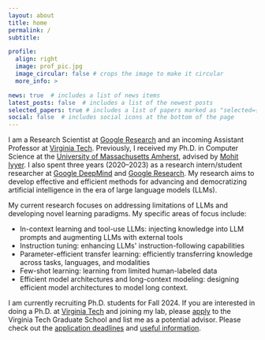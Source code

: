 ```yaml
---
layout: about
title: home
permalink: /
subtitle:

profile:
  align: right
  image: prof_pic.jpg
  image_circular: false # crops the image to make it circular
  more_info: >

news: true  # includes a list of news items
latest_posts: false  # includes a list of the newest posts
selected_papers: true # includes a list of papers marked as "selected={true}"
social: false  # includes social icons at the bottom of the page
---
```


<p>
I am a Research Scientist at <a href='https://research.google'>Google Research</a> and an incoming Assistant Professor at <a href='https://cs.vt.edu'>Virginia Tech</a>. Previously, I received my Ph.D. in Computer Science at the <a href='https://www.cics.umass.edu'>University of Massachusetts Amherst</a>, advised by <a href='https://people.cs.umass.edu/~miyyer'>Mohit Iyyer</a>. I also spent three years (2020–2023) as a research intern/student researcher at <a href='https://deepmind.google'>Google DeepMind</a> and <a href='https://research.google'>Google Research</a>. My research aims to develop effective and efficient methods for advancing and democratizing artificial intelligence in the era of large language models (LLMs).
</p>

<p>
My current research focuses on addressing limitations of LLMs and developing novel learning paradigms. My specific areas of focus include:
</p>

- <span class="font-weight-bold">In-context learning and tool-use LLMs:</span> injecting knowledge into LLM prompts and augmenting LLMs with external tools
- <span class="font-weight-bold">Instruction tuning:</span> enhancing LLMs' instruction-following capabilities
- <span class="font-weight-bold">Parameter-efficient transfer learning:</span> efficiently transferring knowledge across tasks, languages, and modalities
- <span class="font-weight-bold">Few-shot learning:</span> learning from limited human-labeled data
- <span class="font-weight-bold">Efficient model architectures and long-context modeling:</span> designing efficient model architectures to model long context.

<p><span class="font-weight-bold" style="color: var(--global-title-color);">I am currently recruiting Ph.D. students for Fall 2024.</span> If you are interested in doing a Ph.D. at <a href='https://cs.vt.edu'>Virginia Tech</a> and joining my lab, please <a href='https://applyto.graduateschool.vt.edu/apply'>apply</a> to the Virginia Tech Graduate School and list me as a potential advisor. Please check out the <a href='https://cs.vt.edu/Graduate/ApplicationDeadlines.html'>application deadlines</a> and <a href='https://website.cs.vt.edu/Graduate/Prospective.html'>useful information</a>.</p>
